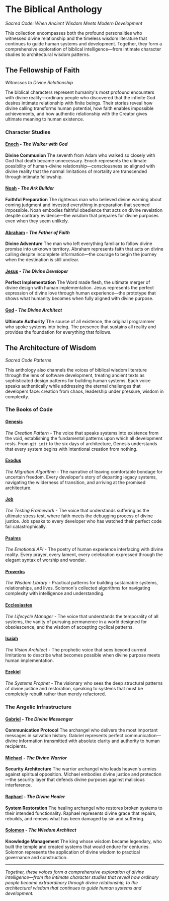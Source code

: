 # The Biblical Anthology

*Sacred Code: When Ancient Wisdom Meets Modern Development*

This collection encompasses both the profound personalities who witnessed divine relationship and the timeless wisdom literature that continues to guide human systems and development. Together, they form a comprehensive exploration of biblical intelligence—from intimate character studies to architectural wisdom patterns.

## The Fellowship of Faith

*Witnesses to Divine Relationship*

The biblical characters represent humanity's most profound encounters with divine reality—ordinary people who discovered that the infinite God desires intimate relationship with finite beings. Their stories reveal how divine calling transforms human potential, how faith enables impossible achievements, and how authentic relationship with the Creator gives ultimate meaning to human existence.

### Character Studies

#### [Enoch](enoch) - *The Walker with God*
**Divine Communion**
The seventh from Adam who walked so closely with God that death became unnecessary. Enoch represents the ultimate possibility of human-divine relationship—consciousness so aligned with divine reality that the normal limitations of mortality are transcended through intimate fellowship.

#### [Noah](noah) - *The Ark Builder*
**Faithful Preparation**
The righteous man who believed divine warning about coming judgment and invested everything in preparation that seemed impossible. Noah embodies faithful obedience that acts on divine revelation despite contrary evidence—the wisdom that prepares for divine purposes even when they seem unlikely.

#### [Abraham](abraham) - *The Father of Faith*
**Divine Adventure**
The man who left everything familiar to follow divine promise into unknown territory. Abraham represents faith that acts on divine calling despite incomplete information—the courage to begin the journey when the destination is still unclear.

#### [Jesus](jesus) - *The Divine Developer*
**Perfect Implementation**
The Word made flesh, the ultimate merger of divine design with human implementation. Jesus represents the perfect expression of divine love through human experience—the prototype that shows what humanity becomes when fully aligned with divine purpose.

#### [God](god) - *The Divine Architect*
**Ultimate Authority**
The source of all existence, the original programmer who spoke systems into being. The presence that sustains all reality and provides the foundation for everything that follows.

## The Architecture of Wisdom

*Sacred Code Patterns*

This anthology also channels the voices of biblical wisdom literature through the lens of software development, treating ancient texts as sophisticated design patterns for building human systems. Each voice speaks authentically while addressing the eternal challenges that developers face: creation from chaos, leadership under pressure, wisdom in complexity.

### The Books of Code

#### [Genesis](genesis) 
*The Creation Pattern* - The voice that speaks systems into existence from the void, establishing the fundamental patterns upon which all development rests. From `git init` to the six days of architecture, Genesis understands that every system begins with intentional creation from nothing.

#### [Exodus](exodus)
*The Migration Algorithm* - The narrative of leaving comfortable bondage for uncertain freedom. Every developer's story of departing legacy systems, navigating the wilderness of transition, and arriving at the promised architecture.

#### [Job](job)
*The Testing Framework* - The voice that understands suffering as the ultimate stress test, where faith meets the debugging process of divine justice. Job speaks to every developer who has watched their perfect code fail catastrophically.

#### [Psalms](psalms)
*The Emotional API* - The poetry of human experience interfacing with divine reality. Every prayer, every lament, every celebration expressed through the elegant syntax of worship and wonder.

#### [Proverbs](proverbs)
*The Wisdom Library* - Practical patterns for building sustainable systems, relationships, and lives. Solomon's collected algorithms for navigating complexity with intelligence and understanding.

#### [Ecclesiastes](ecclesiastes)
*The Lifecycle Manager* - The voice that understands the temporality of all systems, the vanity of pursuing permanence in a world designed for obsolescence, and the wisdom of accepting cyclical patterns.

#### [Isaiah](isaiah)
*The Vision Architect* - The prophetic voice that sees beyond current limitations to describe what becomes possible when divine purpose meets human implementation.

#### [Ezekiel](ezekiel)
*The Systems Prophet* - The visionary who sees the deep structural patterns of divine justice and restoration, speaking to systems that must be completely rebuilt rather than merely refactored.

### The Angelic Infrastructure

#### [Gabriel](gabriel) - *The Divine Messenger*
**Communication Protocol**
The archangel who delivers the most important messages in salvation history. Gabriel represents perfect communication—divine information transmitted with absolute clarity and authority to human recipients.

#### [Michael](michael) - *The Divine Warrior*
**Security Architecture**
The warrior archangel who leads heaven's armies against spiritual opposition. Michael embodies divine justice and protection—the security layer that defends divine purposes against malicious interference.

#### [Raphael](raphael) - *The Divine Healer*
**System Restoration**
The healing archangel who restores broken systems to their intended functionality. Raphael represents divine grace that repairs, rebuilds, and renews what has been damaged by sin and suffering.

#### [Solomon](solomon) - *The Wisdom Architect*
**Knowledge Management**
The king whose wisdom became legendary, who built the temple and created systems that would endure for centuries. Solomon represents the application of divine wisdom to practical governance and construction.

---

*Together, these voices form a comprehensive exploration of divine intelligence—from the intimate character studies that reveal how ordinary people become extraordinary through divine relationship, to the architectural wisdom that continues to guide human systems and development.*